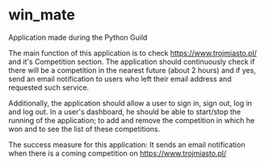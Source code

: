 # win_mate

Application made during the Python Guild

The main function of this application is to check https://www.trojmiasto.pl/ and it's Competition section. The application should continuously check if there will be a competition in the nearest future (about 2 hours) and if yes, send an email notification to users who left their email address and requested such service. 

Additionally, the application should allow a user to sign in, sign out, log in and log out. In a user's dashboard, he should be able to start/stop the running of the application; to add and remove the competition in which he won and to see the list of these competitions. 

The success measure for this application: It sends an email notification when there is a coming competition on https://www.trojmiasto.pl/ 
